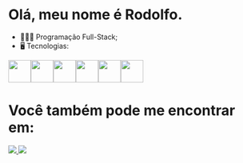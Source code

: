 <h1>Olá, meu nome é Rodolfo.</h1>

- 👨🏻‍💻 Programação Full-Stack;<br>
- 🖥️ Tecnologias:<br>

<div style='display: flex;'>
    
  <img width='45px' src="https://cdn.jsdelivr.net/gh/devicons/devicon/icons/python/python-original.svg" />

  <img width='45px' src="https://cdn.jsdelivr.net/gh/devicons/devicon/icons/django/django-plain.svg" />
  
  <img width='45px' src="https://cdn.jsdelivr.net/gh/devicons/devicon/icons/html5/html5-original.svg" />

  <img width='45px' src="https://cdn.jsdelivr.net/gh/devicons/devicon/icons/css3/css3-original.svg" />

  <img width='45px' src="https://cdn.jsdelivr.net/gh/devicons/devicon/icons/javascript/javascript-original.svg" />

  <img width='45px' src="https://cdn.jsdelivr.net/gh/devicons/devicon/icons/sqlite/sqlite-original.svg" />
  
</div>

<h1>Você também pode me encontrar em:</h1>

  <a href="https://www.linkedin.com/in/rodolfo-bezerra-ab071a277/">
  <img src="https://img.shields.io/badge/LinkedIn-0077B5?style=for-the-badge&logo=linkedin&logoColor=white" />
  </a>
  
  <a href="https://github.com/Rodolfo-desenvolve">
  <img src="https://img.shields.io/badge/github-000000?style=for-the-badge&logo=github&logoColor=white" />
  </a><br>

  
